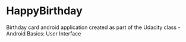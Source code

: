 # HappyBirthday
Birthday card android application created as part of the Udacity class - Android Basics: User Interface

